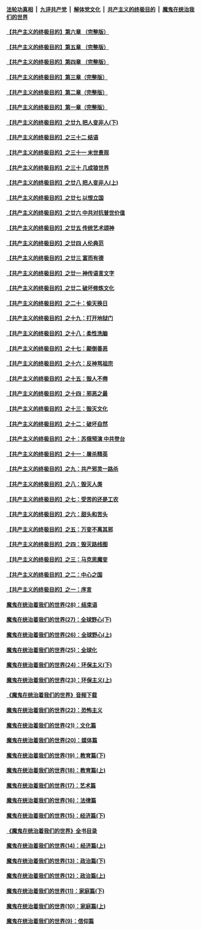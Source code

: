 ####  [法轮功真相](../../../../basic/blob/master/README.md?t=04190030) &nbsp;|&nbsp; [九评共产党](../../../../9ping.md/blob/master/README.md?t=04190030) &nbsp;|&nbsp; [解体党文化](../../../../jtdwh.md/blob/master/README.md?t=04190030)  &nbsp;|&nbsp; [共产主义的终极目的](../../../../gczydzjmd.md/blob/master/README.md?t=04190030) &nbsp;|&nbsp; [魔鬼在统治我们的世界](../../../../mgztzwmdsj.md/blob/master/README.md?t=04190030) 

#### [【共产主义的终极目的】第六章 （完整版）](../pages/nsc422/n11428913.md?t=04190030) 

#### [【共产主义的终极目的】第五章 （完整版）](../pages/nsc422/n11428912.md?t=04190030) 

#### [【共产主义的终极目的】第四章 （完整版）](../pages/nsc422/n11428907.md?t=04190030) 

#### [【共产主义的终极目的】第三章（完整版）](../pages/nsc422/n11428848.md?t=04190030) 

#### [【共产主义的终极目的】第二章（完整版）](../pages/nsc422/n11428831.md?t=04190030) 

#### [【共产主义的终极目的】第一章（完整版）](../pages/nsc422/n11417651.md?t=04190030) 

#### [【共产主义的终极目的】之廿九 把人变非人(下)](../pages/nsc422/n11344140.md?t=04190030) 

#### [【共产主义的终极目的】之三十二 结语](../pages/nsc422/n11360535.md?t=04190030) 

#### [【共产主义的终极目的】之三十一 末世景观](../pages/nsc422/n11351129.md?t=04190030) 

#### [【共产主义的终极目的】之三十 几成狼世界](../pages/nsc422/n11348280.md?t=04190030) 

#### [【共产主义的终极目的】之廿八 把人变非人(上)](../pages/nsc422/n11340492.md?t=04190030) 

#### [【共产主义的终极目的】之廿七 以恨立国](../pages/nsc422/n11336944.md?t=04190030) 

#### [【共产主义的终极目的】之廿六 中共对抗普世价值](../pages/nsc422/n11324785.md?t=04190030) 

#### [【共产主义的终极目的】之廿五 传统艺术颂神](../pages/nsc422/n11296396.md?t=04190030) 

#### [【共产主义的终极目的】之廿四 人伦典范](../pages/nsc422/n11296397.md?t=04190030) 

#### [【共产主义的终极目的】之廿三 富而有德](../pages/nsc422/n11283598.md?t=04190030) 

#### [【共产主义的终极目的】之廿一 神传语言文字](../pages/nsc422/n11263265.md?t=04190030) 

#### [【共产主义的终极目的】之廿二 破坏修炼文化](../pages/nsc422/n11245728.md?t=04190030) 

#### [【共产主义的终极目的】之二十：偷天换日](../pages/nsc422/n11238846.md?t=04190030) 

#### [【共产主义的终极目的】之十九：打开地狱门](../pages/nsc422/n11206376.md?t=04190030) 

#### [【共产主义的终极目的】之十八：柔性洗脑](../pages/nsc422/n11199994.md?t=04190030) 

#### [【共产主义的终极目的】之十七：颠倒善恶](../pages/nsc422/n11179782.md?t=04190030) 

#### [【共产主义的终极目的】之十六：反神骂祖宗](../pages/nsc422/n11166798.md?t=04190030) 

#### [【共产主义的终极目的】之十五：毁人不倦](../pages/nsc422/n11166792.md?t=04190030) 

#### [【共产主义的终极目的】之十四：邪恶之最](../pages/nsc422/n11150249.md?t=04190030) 

#### [【共产主义的终极目的】之十三：毁灭文化](../pages/nsc422/n11135227.md?t=04190030) 

#### [【共产主义的终极目的】之十二：破坏自然](../pages/nsc422/n11135214.md?t=04190030) 

#### [【共产主义的终极目的】之十：苏俄预演 中共登台](../pages/nsc422/n11118424.md?t=04190030) 

#### [【共产主义的终极目的】之十一：屠杀精英](../pages/nsc422/n11118442.md?t=04190030) 

#### [【共产主义的终极目的】之九：共产邪灵一路杀](../pages/nsc422/n11114139.md?t=04190030) 

#### [【共产主义的终极目的】之八：毁灭人类](../pages/nsc422/n11108503.md?t=04190030) 

#### [【共产主义的终极目的】之七：受苦的还是工农](../pages/nsc422/n11101809.md?t=04190030) 

#### [【共产主义的终极目的】之六：甜头和苦头](../pages/nsc422/n11096971.md?t=04190030) 

#### [【共产主义的终极目的】之五：万变不离其邪](../pages/nsc422/n11091285.md?t=04190030) 

#### [【共产主义的终极目的】之四：毁灭路线图](../pages/nsc422/n11086284.md?t=04190030) 

#### [【共产主义的终极目的】之三：马克思魔变](../pages/nsc422/n11061941.md?t=04190030) 

#### [【共产主义的终极目的】之二：中心之国](../pages/nsc422/n11047728.md?t=04190030) 

#### [【共产主义的终极目的】之一：序言](../pages/nsc422/n11086077.md?t=04190030) 

#### [魔鬼在统治着我们的世界(28)：结束语](../pages/nsc422/n10936246.md?t=04190030) 

#### [魔鬼在统治着我们的世界(27)：全球野心(下)](../pages/nsc422/n10928319.md?t=04190030) 

#### [魔鬼在统治着我们的世界(26)：全球野心(上)](../pages/nsc422/n10900318.md?t=04190030) 

#### [魔鬼在统治着我们的世界(25)：全球化](../pages/nsc422/n10788205.md?t=04190030) 

#### [魔鬼在统治着我们的世界(24)：环保主义(下)](../pages/nsc422/n10695307.md?t=04190030) 

#### [魔鬼在统治着我们的世界(23)：环保主义(上)](../pages/nsc422/n10688613.md?t=04190030) 

#### [《魔鬼在统治着我们的世界》音频下载](../pages/nsc422/n10635553.md?t=04190030) 

#### [魔鬼在统治着我们的世界(22)：恐怖主义](../pages/nsc422/n10614727.md?t=04190030) 

#### [魔鬼在统治着我们的世界(21)：文化篇](../pages/nsc422/n10597706.md?t=04190030) 

#### [魔鬼在统治着我们的世界(20)：媒体篇](../pages/nsc422/n10586579.md?t=04190030) 

#### [魔鬼在统治着我们的世界(19)：教育篇(下)](../pages/nsc422/n10564808.md?t=04190030) 

#### [魔鬼在统治着我们的世界(18)：教育篇(上)](../pages/nsc422/n10526970.md?t=04190030) 

#### [魔鬼在统治着我们的世界(17)：艺术篇](../pages/nsc422/n10499093.md?t=04190030) 

#### [魔鬼在统治着我们的世界(16)：法律篇](../pages/nsc422/n10485969.md?t=04190030) 

#### [魔鬼在统治着我们的世界(15)：经济篇(下)](../pages/nsc422/n10469975.md?t=04190030) 

#### [《魔鬼在统治着我们的世界》全书目录](../pages/nsc422/n10464261.md?t=04190030) 

#### [魔鬼在统治着我们的世界(14)：经济篇(上)](../pages/nsc422/n10457370.md?t=04190030) 

#### [魔鬼在统治着我们的世界(13)：政治篇(下)](../pages/nsc422/n10448270.md?t=04190030) 

#### [魔鬼在统治着我们的世界(12)：政治篇(上)](../pages/nsc422/n10444576.md?t=04190030) 

#### [魔鬼在统治着我们的世界(11)：家庭篇(下)](../pages/nsc422/n10440961.md?t=04190030) 

#### [魔鬼在统治着我们的世界(10)：家庭篇(上)](../pages/nsc422/n10435448.md?t=04190030) 

#### [魔鬼在统治着我们的世界(9)：信仰篇](../pages/nsc422/n10432159.md?t=04190030) 

